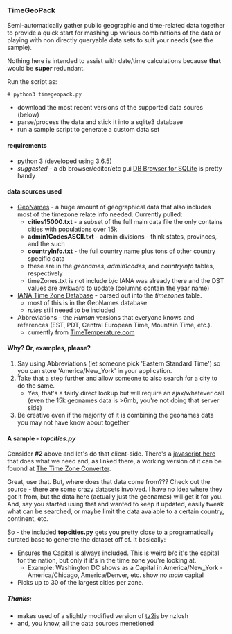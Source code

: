 ### TimeGeoPack
Semi-automatically gather public geographic and time-related data together 
to provide a quick start for mashing up various combinations of the data 
or playing with non directly queryable data sets to suit your needs 
(see the sample). 

Nothing here is intended to assist with date/time calculations because **that**
would be **super** redundant.


Run the script as:
```angular2html
# python3 timegeopack.py
```

* download the most recent versions of the supported data soures (below) 
* parse/process the data and stick it into a sqlite3 database
* run a sample script to generate a custom data set

#### requirements
* python 3 (developed using 3.6.5)
* _suggested_ - a db browser/editor/etc gui [DB Browser for SQLite](http://sqlitebrowser.org/) is pretty handy


#### data sources used
* [GeoNames](http://www.geonames.org/) - a huge amount of geographical data that also
includes most of the timezone relate info needed. Currently pulled:
    * **cities15000.txt** - a subset of the full main data file the only contains cities with populations over 15k
    * **admin1CodesASCII.txt** - admin divisions - think states, provinces, and the such
    * **countryInfo.txt** - the full country name plus tons of other country specific data
    * these are in the _geonames_, _admin1codes_, and _countryinfo_ tables, respectively
    * timeZones.txt is not include b/c IANA was already there and the DST values are awkward
    to update (columns contain the year name)
* [IANA Time Zone Database](https://www.iana.org/time-zones) - parsed out into the _timezones_ table.
    * most of this is in the GeoNames database
    * _rules_ still neeed to be included
* Abbreviations - the _Human_ versions that everyone knows and references (EST, PDT, Central European Time, Mountain Time, etc.).
    * currently from [TimeTemperature.com](https://www.timetemperature.com/abbreviations/world_time_zone_abbreviations.shtml)
    
    
#### Why? Or, examples, please?
1. Say using Abbreviations (let someone pick 'Eastern Standard Time') 
so you can store 'America/New_York' in your application.  
2. Take that a step further and allow someone to also search for a city to do the same.
    * Yes, that's a fairly direct lookup but will require an ajax/whatever call 
    (even the 15k geonames data is >6mb, you're not doing that server side)
3. Be creative even if the majority of it is combining the geonames data you may not 
    have know about together
    
#### A sample - _topcities.py_
Consider **#2** above and let's do that client-side. There's a [javascript here](https://github.com/thejohnhoffer/ttzc) that does what we need
and, as linked there, a working version of it can be fouond at [The Time Zone Converter](http://www.thetimezoneconverter.com/).

Great, use that. But, where does that data come from??? Check out the source - 
there are some crazy datasets involved. I have no idea where they got it 
from, but the data here (actually just the geonames) will get it for you. 
And, say you started using that and wanted to keep it updated, easily tweak
what can be searched, or maybe limit the data avaiable to a certain country,
continent, etc.

So - the included **topcities.py** gets you pretty close to a programatically 
curated base to generate the dataset off of. It basically:
* Ensures the Capital is always included. This is weird b/c it's the capital for the nation, 
but only if it's in the time zone you're looking at.
    * Example: Washington DC shows as a Capital in America/New_York - 
    America/Chicago, America/Denver, etc. show no _main_ capital
* Picks up to 30 of the largest cities per zone.            
    
    


##### Thanks:
* makes used of a slightly modified version of [tz2js](https://github.com/nzlosh/tz2js) by nzlosh
* and, you know, all the data sources menetioned